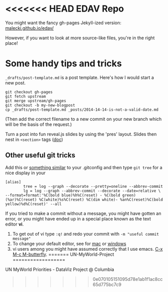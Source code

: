 <<<<<<< HEAD
EDAV Repo
===========

You might want the fancy gh-pages Jekyll-ized version: [malecki.github.io/edav/](http://malecki.github.io/edav)

However, if you want to look at more source-like files, you're in the right place!

# Some handy tips and tricks #

`_drafts/post-template.md` is a post template. Here's how I would start a new post.

```{bash}
git checkout gh-pages
git fetch upstream
git merge upstream/gh-pages
git checkout -b my-new-blogpost
cp _drafts/post-template.md _posts/2014-14-14-is-not-a-valid-date.md
```

(Then add the correct filename to a new commit on your new branch which will be the basis of the request.)

Turn a post into fun reveal.js slides by using the 'pres' layout. Slides then nest in `<section>` tags ([doc](http://lab.hakim.se/reveal-js/#/))

Other useful git tricks
------------

Add this or [something similar](http://stackoverflow.com/questions/1057564/pretty-git-branch-graphs) to your .gitconfig and then type `git tree` for a nice display in your 
```{bash}
[alias]
        tree = log --graph --decorate --pretty=oneline --abbrev-commit
        lg = log --graph --abbrev-commit --decorate --date=relative \
--format=format:'%C(bold blue)%h%C(reset) - %C(bold green)(%ar)%C(reset) %C(white)%s%C(reset) %C(dim white)- %an%C(reset)%C(bold yellow)%d%C(reset)' --all
```

If you tried to make a commit without a message, you might have gotten an error, or you might have ended up in a special place known as the text editor **vi**.
  1. To get out of vi type `:q!` and redo your commit with `-m "useful commit message"`
  2. To change your default editor, see for [mac](http://stackoverflow.com/questions/3957999/mac-specific-optimizations-in-gitconfig) or [windows](http://stackoverflow.com/questions/8951275/git-config-core-editor-how-to-make-sublime-text-the-default-editor-for-git-on)
  3. vi users among you might have assumed correctly that I use emacs. [C-x M-c M-butterfly](http://xkcd.com/378/).
=======
UN-MyWorld-Project
==================

UN MyWorld Priorities - DataViz Project @ Columbia
>>>>>>> 0e070105151095d78e1ab1f1ac8cc65d775bc7c9
